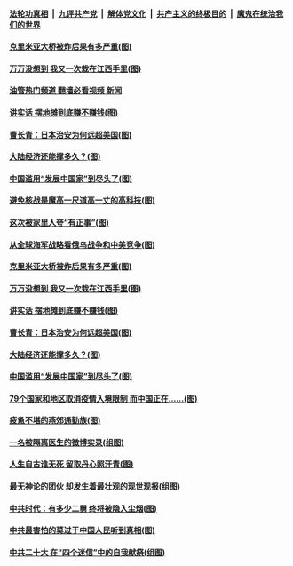 ####  [法轮功真相](../../../../basic/blob/master/README.md?t=10102101) &nbsp;|&nbsp; [九评共产党](../../../../9ping.md/blob/master/README.md?t=10102101) &nbsp;|&nbsp; [解体党文化](../../../../jtdwh.md/blob/master/README.md?t=10102101)  &nbsp;|&nbsp; [共产主义的终极目的](../../../../gczydzjmd.md/blob/master/README.md?t=10102101) &nbsp;|&nbsp; [魔鬼在统治我们的世界](../../../../mgztzwmdsj.md/blob/master/README.md?t=10102101) 

#### [克里米亚大桥被炸后果有多严重(图)](../pages/p4/1018725.md?t=10102101) 

#### [万万没想到 我又一次栽在江西手里(图)](../pages/p4/1018660.md?t=10102101) 

#### [油管热门频道 翻墙必看视频 新闻](http://209.250.226.216:81/youtube.html?10102101)

#### [讲实话 摆地摊到底赚不赚钱(图)](../pages/p4/1018651.md?t=10102101) 

#### [曹长青：日本治安为何远超美国(图)](../pages/p4/1018657.md?t=10102101) 

#### [大陆经济还能撑多久？(图)](../pages/p4/1018656.md?t=10102101) 

#### [中国滥用“发展中国家”到尽头了(图)](../pages/p4/1018649.md?t=10102101) 

#### [避免核战是魔高一尺道高一丈的高科技(图)](../pages/p4/1018731.md?t=10102101) 

#### [这次被家里人夸“有正事”(图)](../pages/p4/1018729.md?t=10102101) 

#### [从全球海军战略看俄乌战争和中美竞争(图)](../pages/p4/1018727.md?t=10102101) 

#### [克里米亚大桥被炸后果有多严重(图)](../pages/p4/1018725.md?t=10102101) 


#### [万万没想到 我又一次栽在江西手里(图)](../pages/p4/1018660.md?t=10102101) 

#### [讲实话 摆地摊到底赚不赚钱(图)](../pages/p4/1018651.md?t=10102101) 

#### [曹长青：日本治安为何远超美国(图)](../pages/p4/1018657.md?t=10102101) 

#### [大陆经济还能撑多久？(图)](../pages/p4/1018656.md?t=10102101) 

#### [中国滥用“发展中国家”到尽头了(图)](../pages/p4/1018649.md?t=10102101) 


#### [79个国家和地区取消疫情入境限制 而中国正在……(图)](../pages/p4/1018585.md?t=10102101) 

#### [疲惫不堪的燕郊通勤族(图)](../pages/p4/1018586.md?t=10102101) 

#### [一名被隔离医生的微博实录(组图)](../pages/p4/1018584.md?t=10102101) 

#### [人生自古谁无死 留取丹心照汗青(图)](../pages/p4/1018581.md?t=10102101) 


#### [最无神论的团伙 却发生着最壮观的现世现报(组图)](../pages/p4/1018515.md?t=10102101) 

#### [中共时代：有多少二舅 终将被隐入尘烟(图)](../pages/p4/1018468.md?t=10102101) 

#### [中共最害怕的莫过于中国人民听到真相(图)](../pages/p4/1018483.md?t=10102101) 

#### [中共二十大 在“四个迷信”中的自我献祭(组图)](../pages/p4/1017532.md?t=10102101) 

<img src='http://gfw-breaker.win/goodnews/indexes/p4.md' width='0px' height='0px'/>
